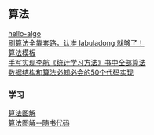 ## 算法
   [ hello-algo  ]( https://github.com/krahets/hello-algo )    <br/>
   [ 刷算法全靠套路，认准 labuladong 就够了！]( https://github.com/labuladong/fucking-algorithm )    <br/>
   [ 算法模板 ]( https://github.com/greyireland/algorithm-pattern )    <br/>
   [ 手写实现李航《统计学习方法》书中全部算法 ]( https://github.com/Dod-o/Statistical-Learning-Method_Code )    <br/>
   [ 数据结构和算法必知必会的50个代码实现 ]( https://github.com/wangzheng0822/algo )    <br/>
###   学习 <br/>
   [ 算法图解 ]( https://github.com/linghuam/boutique-books/blob/master/b03-%E6%95%B0%E6%8D%AE%E7%BB%93%E6%9E%84%E4%B8%8E%E7%AE%97%E6%B3%95/%E7%AE%97%E6%B3%95%E5%9B%BE%E8%A7%A3.pdf )    <br/>
   [ 算法图解--随书代码 ]( https://github.com/egonSchiele/grokking_algorithms )    <br/>
